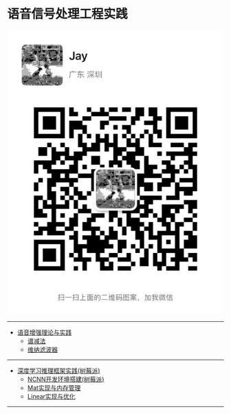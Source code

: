 # 语音信号处理工程实践

![](assets/微信.jpeg ':size=30%')

---

- [语音增强理论与实践](docs/语音增强理论与实践/语音增强理论与实践.md)
    - [谱减法](docs/语音增强理论与实践/谱减法.md)
    - [维纳滤波器](docs/语音增强理论与实践/维纳滤波器.md)

---

- [深度学习推理框架实践(树莓派)](docs/深度学习推理框架实践(树莓派)/深度学习推理框架实践(树莓派).md)
    - [NCNN开发环境搭建(树莓派)](docs/深度学习推理框架实践(树莓派)/NCNN开发环境搭建(树莓派).md)
    - [Mat实现与内存管理](docs/深度学习推理框架实践(树莓派)/Mat实现与内存管理.md)
    - [Linear实现与优化](docs/深度学习推理框架实践(树莓派)/Linear实现与优化.md)

---